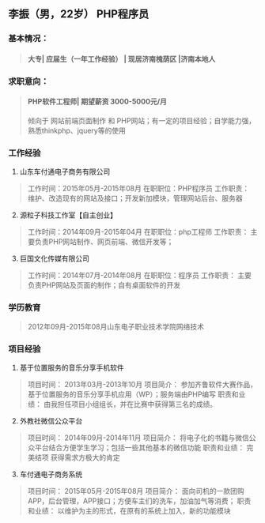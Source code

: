 ## 李振（男，22岁） PHP程序员
### 基本情况：
  > #### 大专| 应届生（一年工作经验） | 现居济南槐荫区 |济南本地人

### 求职意向：

> #### PHP软件工程师| 期望薪资  3000-5000元/月
> 倾向于 网站前端页面制作 和 PHP网站；有一定的项目经验；自学能力强，熟悉thinkphp、jquery等的使用
>
### 工作经验

1. 山东车付通电子商务有限公司

  > 工作时间：2015年05月-2015年08月 在职职位：PHP程序员
  > 工作职责： 维护、改造现有的网站及接口；开发新加模块，管理网站后台、服务器

2. 源粒子科技工作室【自主创业】

  > 工作时间：2014年09月-2015年04月 在职职位：php工程师
  > 工作职责： 主要负责PHP网站制作、网页前端、微信开发等；

3. 巨国文化传媒有限公司

  > 工作时间：2014年07月-2014年08月 在职职位：程序员
  > 工作职责： 主要负责PHP网站及页面的制作；自有桌面软件的开发

### 学历教育

  > 2012年09月-2015年08月山东电子职业技术学院网络技术

### 项目经验

1. 基于位置服务的音乐分享手机软件

  > 项目时间： 2013年03月-2013年10月
  > 项目简介： 参加齐鲁软件大赛作品，基于位置服务的音乐分享手机应用（WP）；服务端由PHP编写
  > 职责和业绩： 由我担任项目小组组长，并在比赛中获得第三名的成绩。

2. 外教社微信公众平台

  > 项目时间： 2014年09月-2014年11月
  > 项目简介： 将电子化的书籍与微信公众平台结合方便学生学习；包括一些其他基本的微信功能
  > 职责和业绩： 完美结项 获得需求方极大的肯定

3. 车付通电子商务系统

  > 项目时间： 2015年05月-2015年08月
  > 项目简介： 面向司机的一款团购APP，后台管理，APP接口；方便车主们的洗车，加油加气等消费；
  > 职责和业绩： 以维护为主的形式，在原有的系统上加入，新的功能模块